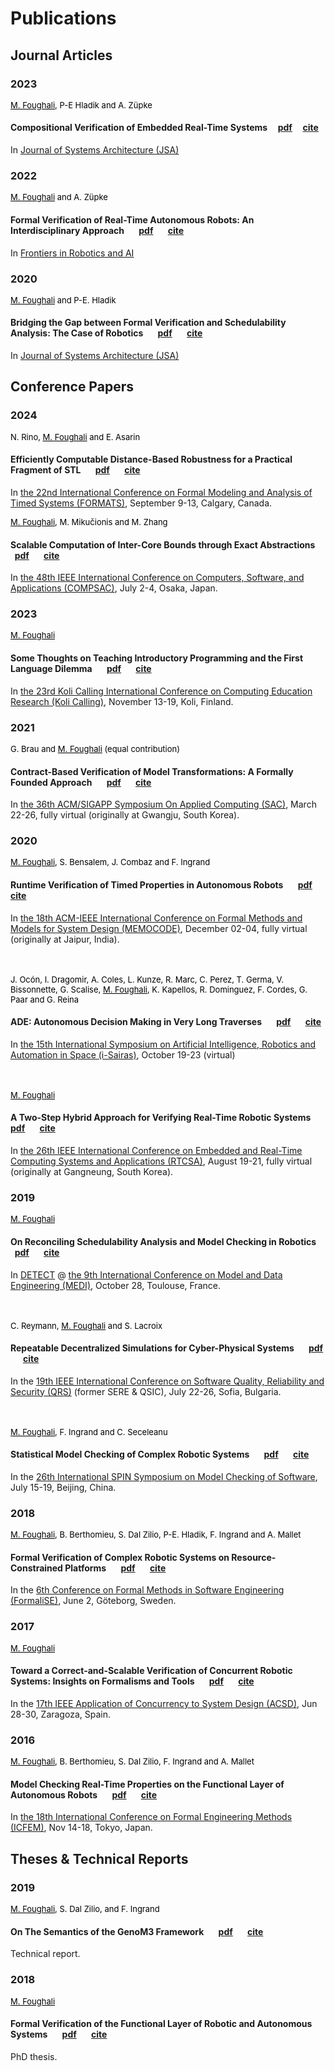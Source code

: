 # Publications


## Journal Articles


### 2023

<font size="2" color="black"><u>M. Foughali</u>, P-E Hladik and A. Züpke</font>

#### Compositional Verification of Embedded Real-Time Systems &nbsp; &nbsp; [pdf](https://hal.science/hal-04125520v1/document) &nbsp; &nbsp; [cite](https://dblp.uni-trier.de/rec/journals/jsa/FoughaliHZ23.html?view=bibtex)

In [Journal of Systems Architecture (JSA)](https://www.journals.elsevier.com/journal-of-systems-architecture) 


### 2022

 

<font size="2" color="black"><u>M. Foughali</u> and A. Züpke</font>

#### Formal Verification of Real-Time Autonomous Robots: An Interdisciplinary Approach &nbsp; &nbsp; &nbsp; [pdf](https://hal.archives-ouvertes.fr/hal-03624519/document) &nbsp; &nbsp; &nbsp; [cite](https://dblp.uni-trier.de/rec/journals/firai/FoughaliZ22.html?view=bibtex)

In [Frontiers in Robotics and AI](https://www.frontiersin.org/journals/robotics-and-ai) 

 

### 2020

 

<font size="2" color="black"><u>M. Foughali</u> and P-E. Hladik</font>

#### Bridging the Gap between Formal Verification and Schedulability Analysis: The Case of Robotics &nbsp; &nbsp; &nbsp; [pdf](https://hal.science/hal-02864928v3/document) &nbsp; &nbsp; &nbsp; [cite](https://dblp.uni-trier.de/rec/journals/jsa/FoughaliH20.html?view=bibtex)

In [Journal of Systems Architecture (JSA)](https://www.journals.elsevier.com/journal-of-systems-architecture) 

 

## Conference Papers

### 2024


<font size="2" color="black">N. Rino, <u>M. Foughali</u> and E. Asarin</font>

#### Efficiently Computable Distance-Based Robustness for a Practical Fragment of STL &nbsp; &nbsp; &nbsp; [pdf](https://hal.science/hal-04622387/document) &nbsp; &nbsp; &nbsp; [cite](https://dblp.uni-trier.de/rec/conf/qestformats/RinoFA24.html?view=bibtex)

In [the 22nd International Conference on Formal Modeling and Analysis of Timed Systems (FORMATS)](https://www.qest-formats.org), September 9-13, Calgary, Canada. 



<font size="2" color="black"><u>M. Foughali</u>, M. Mikučionis and M. Zhang</font>

#### Scalable Computation of Inter-Core Bounds through Exact Abstractions &nbsp; &nbsp; &nbsp; [pdf](https://hal.science/hal-04571414/document) &nbsp; &nbsp; &nbsp; [cite](https://dblp.uni-trier.de/rec/conf/compsac/FoughaliMZ24.html?view=bibtex)

In [the 48th IEEE International Conference on Computers, Software, and Applications (COMPSAC)](https://ieeecompsac.computer.org/2024/), July 2-4, Osaka, Japan.


 
### 2023

 

<font size="2.5" color="black"><u>M. Foughali</u></font>

#### Some Thoughts on Teaching Introductory Programming and the First Language Dilemma &nbsp; &nbsp; &nbsp;  [pdf](https://hal.science/hal-04293446v1/document)  &nbsp; &nbsp; &nbsp;  [cite](https://dblp.uni-trier.de/rec/conf/kolicalling/Foughali23.html?view=bibtex)

In [the 23rd Koli Calling International Conference on Computing Education Research (Koli Calling)](https://www.kolicalling.fi), November 13-19, Koli, Finland.


### 2021

 

<font size="2.5" color="black">G. Brau and <u>M. Foughali</u> (equal contribution)</font>

#### Contract-Based Verification of Model Transformations: A Formally Founded Approach &nbsp; &nbsp; &nbsp;  [pdf](https://hal.laas.fr/hal-03059942/document)  &nbsp; &nbsp; &nbsp;  [cite](https://dblp.uni-trier.de/rec/conf/sac/BrauF21.html?view=bibtex)

In [the 36th ACM/SIGAPP Symposium On Applied Computing (SAC)](https://www.sigapp.org/sac/sac2021/index.html), March 22-26, fully virtual (originally at Gwangju, South Korea).

 

### 2020

 

<font size="2" color="black"><u>M. Foughali</u>, S. Bensalem, J. Combaz and F. Ingrand</font>

#### Runtime Verification of Timed Properties in Autonomous Robots  &nbsp; &nbsp; &nbsp; [pdf](https://hal.archives-ouvertes.fr/hal-03093298/document)  &nbsp; &nbsp; &nbsp;  [cite](https://dblp.uni-trier.de/rec/conf/memocode/FoughaliBCI20.html?view=bibtex)

In [the 18th ACM-IEEE International Conference on Formal Methods and Models for System Design (MEMOCODE)](https://iitjammu.ac.in/conferences/memocode2020/callforpapers.html), December 02-04, fully virtual (originally at Jaipur, India).
<br><br><br>
 

<font size="2" color="black">J. Ocón, I. Dragomir, A. Coles, L. Kunze, R. Marc, C. Perez, T. Germa, V. Bissonnette, G. Scalise, <u>M. Foughali</u>, K. Kapellos, R. Dominguez, F. Cordes, G. Paar and G. Reina</font>

#### ADE: Autonomous Decision Making in Very Long Traverses &nbsp; &nbsp; &nbsp;  [pdf](https://www.hou.usra.edu/meetings/isairas2020fullpapers/pdf/5033.pdf)  &nbsp; &nbsp; &nbsp;   [cite](https://scholar.google.com/scholar?hl=en&as_sdt=0%2C5&q=ADE%3A+Autonomous+Decision+Making+in+Very+Long+Traverses&btnG=)

In [the 15th International Symposium on Artificial Intelligence, Robotics and Automation in Space (i-Sairas)](https://www.hou.usra.edu/meetings/isairas2020/), October 19-23 (virtual)
<br><br><br>
 

<font size="2" color="black"><u>M. Foughali</u></font>

#### A Two-Step Hybrid Approach for Verifying Real-Time Robotic Systems &nbsp; &nbsp; &nbsp;  [pdf](https://hal.archives-ouvertes.fr/hal-02949916/document) &nbsp; &nbsp; &nbsp;    [cite](https://dblp.uni-trier.de/rec/conf/rtcsa/Foughali20.html?view=bibtex)

In [the 26th IEEE International Conference on Embedded and Real-Time Computing Systems and Applications (RTCSA)](https://rtcsa2020.github.io/index/), August 19-21, fully virtual (originally at Gangneung, South Korea).

 

### 2019

<font size="2" color="black"><u>M. Foughali</u></font>

#### On Reconciling Schedulability Analysis and Model Checking in Robotics &nbsp; &nbsp; &nbsp;  [pdf](https://hal.laas.fr/hal-02346015/document)  &nbsp; &nbsp; &nbsp;  [cite](https://dblp.uni-trier.de/rec/conf/medi/Foughali19.html?view=bibtex)

In [DETECT](https://detect.ensma.fr/2019/) @ [the 9th  International Conference on Model and Data Engineering (MEDI)](https://www.irit.fr/MEDI2019/), October 28, Toulouse, France.
<br><br><br>
 

<font size="2" color="black">C. Reymann, <u>M. Foughali</u> and S. Lacroix</font>

#### Repeatable Decentralized Simulations for Cyber-Physical Systems  &nbsp; &nbsp; &nbsp;   [pdf](https://hal.laas.fr/hal-02156842/document)  &nbsp; &nbsp; &nbsp;   [cite](https://dblp.uni-trier.de/rec/conf/qrs/ReymannFL19.html?view=bibtex)

In the [19th IEEE International Conference on Software Quality, Reliability and Security (QRS)](https://qrs19.techconf.org) (former SERE & QSIC), July 22-26, Sofia, Bulgaria.
<br><br><br>
 

<font size="2" color="black"><u>M. Foughali</u>, F. Ingrand and C. Seceleanu</font>

#### Statistical Model Checking of Complex Robotic Systems  &nbsp; &nbsp; &nbsp;   [pdf](https://hal.laas.fr/hal-02152286/file/main.pdf)  &nbsp; &nbsp; &nbsp;   [cite](https://dblp.uni-trier.de/rec/conf/spin/FoughaliIS19.html?view=bibtex)

In the [26th International SPIN Symposium on Model Checking of Software](https://conf.researchr.org/track/spin-2019/spin-2019-papers), July 15-19, Beijing, China.

 

### 2018

 

<font size="2" color="black"><u>M. Foughali</u>, B. Berthomieu, S. Dal Zilio, P-E. Hladik, F. Ingrand and A. Mallet</font>

#### Formal Verification of Complex Robotic Systems on Resource-Constrained Platforms  &nbsp; &nbsp; &nbsp; [pdf](https://hal.laas.fr/hal-01778960/document)  &nbsp; &nbsp; &nbsp; [cite](https://dblp.uni-trier.de/rec/conf/icse/FoughaliBDHIM18.html?view=bibtex)

In the [6th Conference on Formal Methods in Software Engineering (FormaliSE)](https://www.formalise.org/content/formalise-2018), June 2, Göteborg, Sweden.

 

### 2017

 

<font size="2" color="black"><u>M. Foughali</u></font>

#### Toward a Correct-and-Scalable Verification of Concurrent Robotic Systems: Insights on Formalisms and Tools &nbsp; &nbsp; &nbsp;  [pdf](https://hal.archives-ouvertes.fr/hal-01515012/document)  &nbsp; &nbsp; &nbsp;  [cite](https://dblp.uni-trier.de/rec/conf/acsd/Foughali17.html?view=bibtex)

In the [17th IEEE Application of Concurrency to System Design (ACSD)](http://pn2017.unizar.es), Jun 28-30, Zaragoza, Spain.
 


### 2016

 

<font size="2" color="black"><u>M. Foughali</u>, B. Berthomieu, S. Dal Zilio, F. Ingrand and A. Mallet</font> 

#### Model Checking Real-Time Properties on the Functional Layer of Autonomous Robots  &nbsp; &nbsp; &nbsp;  [pdf](https://hal.archives-ouvertes.fr/hal-01346080/document)  &nbsp; &nbsp; &nbsp;  [cite](https://dblp.uni-trier.de/rec/conf/icfem/FoughaliBDIM16.html?view=bibtex)

In [the 18th International Conference on Formal Engineering Methods (ICFEM)](https://link.springer.com/book/10.1007/978-3-319-47846-3), Nov 14-18, Tokyo, Japan.

 

## Theses & Technical Reports

 

### 2019

 

<font size="2" color="black"><u>M. Foughali</u>, S. Dal Zilio, and F. Ingrand</font> 

#### On The Semantics of the GenoM3 Framework   &nbsp; &nbsp; &nbsp;  [pdf](https://hal.laas.fr/hal-01992470/document)   &nbsp; &nbsp; &nbsp;   [cite](https://scholar.google.com/scholar?hl=en&as_sdt=0%2C5&q=https%3A%2F%2Fhal.laas.fr%2Fhal-01992470%2Fdocument&btnG=)

Technical report.

 

### 2018

 

<font size="2" color="black"><u>M. Foughali</u></font>

#### Formal Verification of the Functional Layer of Robotic and Autonomous Systems &nbsp; &nbsp; &nbsp;  [pdf](https://www.dropbox.com/s/25wv00vx28394yd/paper.pdf?dl=0) &nbsp; &nbsp; &nbsp; [cite](https://scholar.google.com/scholar?hl=en&as_sdt=0%2C5&q=Formal+Verification+of+the+Functional+Layer+of+Robotic+and+Autonomous+Systems&btnG=)

PhD thesis.
